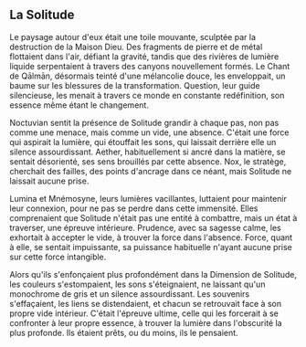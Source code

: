 ## La Solitude

Le paysage autour d'eux était une toile mouvante, sculptée par la destruction de la Maison Dieu. Des fragments de pierre et de métal flottaient dans l'air, défiant la gravité, tandis que des rivières de lumière liquide serpentaient à travers des canyons nouvellement formés. Le Chant de Qālmān, désormais teinté d'une mélancolie douce, les enveloppait, un baume sur les blessures de la transformation. Question, leur guide silencieuse, les menait à travers ce monde en constante redéfinition, son essence même étant le changement.

Noctuvian sentit la présence de Solitude grandir à chaque pas, non pas comme une menace, mais comme un vide, une absence. C'était une force qui aspirait la lumière, qui étouffait les sons, qui laissait derrière elle un silence assourdissant. Aether, habituellement si ancré dans la matière, se sentait désorienté, ses sens brouillés par cette absence. Nox, le stratège, cherchait des failles, des points d'ancrage dans ce néant, mais Solitude ne laissait aucune prise.

Lumina et Mnémosyne, leurs lumières vacillantes, luttaient pour maintenir leur connexion, pour ne pas se perdre dans cette immensité. Elles comprenaient que Solitude n'était pas une entité à combattre, mais un état à traverser, une épreuve intérieure. Prudence, avec sa sagesse calme, les exhortait à accepter le vide, à trouver la force dans l'absence. Force, quant à elle, se sentait impuissante, sa puissance habituelle n'ayant aucune prise sur cette force intangible.

Alors qu'ils s'enfonçaient plus profondément dans la Dimension de Solitude, les couleurs s'estompaient, les sons s'éteignaient, ne laissant qu'un monochrome de gris et un silence assourdissant. Les souvenirs s'effaçaient, les liens se distendaient, et chacun se retrouvait face à son propre vide intérieur. C'était l'épreuve ultime, celle qui les forcerait à se confronter à leur propre essence, à trouver la lumière dans l'obscurité la plus profonde. Ils étaient prêts, ou du moins, ils le pensaient.
